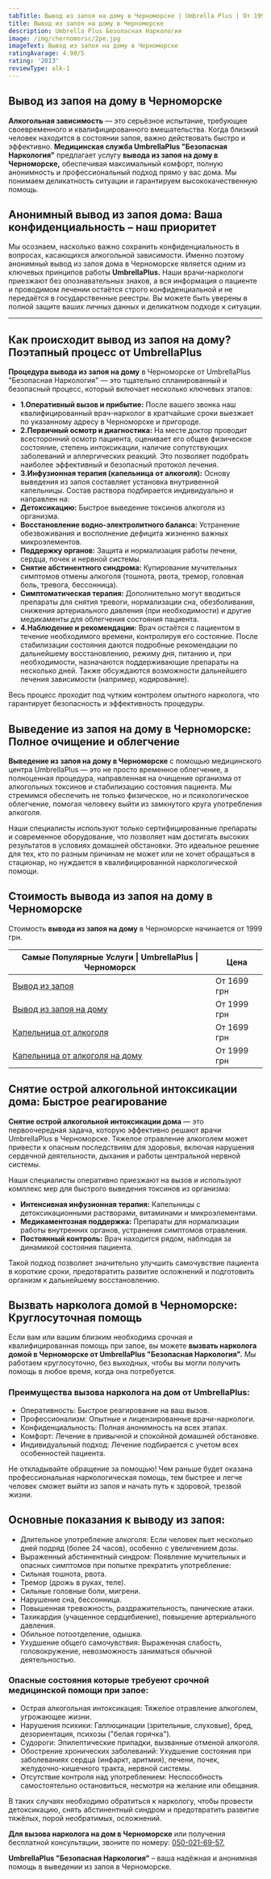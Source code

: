 ```yaml
---
tabTitle: Вывод из запоя на дому в Черноморске | Umbrella Plus | От 1999 грн
title: Вывод из запоя на дому в Черноморске
description: Umbrella Plus Безопасная Наркология
image: /img/chernomorsc/2pe.jpg
imageText: Вывод из запоя на дому в Черноморске
ratingAvarage: 4.98/5
rating: '2013'
reviewType: alk-1
---
```


## Вывод из запоя на дому в Черноморске

**Алкогольная зависимость** — это серьёзное испытание, требующее своевременного и квалифицированного вмешательства. Когда близкий человек находится в состоянии запоя, важно действовать быстро и эффективно. **Медицинская служба UmbrellaPlus "Безопасная Наркология"** предлагает услугу **вывода из запоя на дому в Черноморске,** обеспечивая максимальный комфорт, полную анонимность и профессиональный подход прямо у вас дома. Мы понимаем деликатность ситуации и гарантируем высококачественную помощь.

## Анонимный вывод из запоя дома: Ваша конфиденциальность – наш приоритет

Мы осознаем, насколько важно сохранить конфиденциальность в вопросах, касающихся алкогольной зависимости. Именно поэтому анонимный вывод из запоя дома в Черноморске является одним из ключевых принципов работы **UmbrellaPlus.** Наши врачи-наркологи приезжают без опознавательных знаков, а вся информация о пациенте и проводимом лечении остаётся строго конфиденциальной и не передаётся в государственные реестры. Вы можете быть уверены в полной защите ваших личных данных и деликатном подходе к ситуации.

***

## Как происходит вывод из запоя на дому? Поэтапный процесс от UmbrellaPlus

**Процедура вывода из запоя на дому** в Черноморске от UmbrellaPlus "Безопасная Наркология" — это тщательно спланированный и безопасный процесс, который включает несколько ключевых этапов:

* **1.Оперативный вызов и прибытие:** После вашего звонка наш квалифицированный врач-нарколог в кратчайшие сроки выезжает по указанному адресу в Черноморске и пригороде.
* **2.Первичный осмотр и диагностика:** На месте доктор проводит всесторонний осмотр пациента, оценивает его общее физическое состояние, степень интоксикации, наличие сопутствующих заболеваний и аллергических реакций. Это позволяет подобрать наиболее эффективный и безопасный протокол лечения.
* **3.Инфузионная терапия (капельница от алкоголя):** Основу выведения из запоя составляет установка внутривенной капельницы. Состав раствора подбирается индивидуально и направлен на:
* **Детоксикацию:** Быстрое выведение токсинов алкоголя из организма.
* **Восстановление водно-электролитного баланса:** Устранение обезвоживания и восполнение дефицита жизненно важных микроэлементов.
* **Поддержку органов:** Защита и нормализация работы печени, сердца, почек и нервной системы.
* **Снятие абстинентного синдрома:** Купирование мучительных симптомов отмены алкоголя (тошнота, рвота, тремор, головная боль, тревога, бессонница).
* **Симптоматическая терапия:** Дополнительно могут вводиться препараты для снятия тревоги, нормализации сна, обезболивания, снижения артериального давления (при необходимости) и другие медикаменты для облегчения состояния пациента.
* **4.Наблюдение и рекомендации:** Врач остаётся с пациентом в течение необходимого времени, контролируя его состояние. После стабилизации состояния даются подробные рекомендации по дальнейшему восстановлению, режиму дня, питанию и, при необходимости, назначаются поддерживающие препараты на несколько дней. Также обсуждаются возможности дальнейшего лечения зависимости (например, кодирование).

Весь процесс проходит под чутким контролем опытного нарколога, что гарантирует безопасность и эффективность процедуры.

## Выведение из запоя на дому в Черноморске: Полное очищение и облегчение

**Выведение из запоя на дому в Черноморске** с помощью медицинского центра UmbrellaPlus — это не просто временное облегчение, а полноценная процедура, направленная на очищение организма от алкогольных токсинов и стабилизацию состояния пациента. Мы стремимся обеспечить не только физическое, но и психологическое облегчение, помогая человеку выйти из замкнутого круга употребления алкоголя.

Наши специалисты используют только сертифицированные препараты и современное оборудование, что позволяет нам достигать высоких результатов в условиях домашней обстановки. Это идеальное решение для тех, кто по разным причинам не может или не хочет обращаться в стационар, но нуждается в квалифицированной наркологической помощи.

## Стоимость вывода из запоя на дому в Черноморске

Стоимость **вывода из запоя на дому** в Черноморске начинается от 1999 грн.

| Самые Популярные Услуги \| UmbrellaPlus \| Черноморск                                                                 | Цена        |
| --------------------------------------------------------------------------------------------------------------------- | ----------- |
| [Вывод из запоя](https://umbrella-plus.com.ua/chornomorsk/vivod-iz-zapoia-chernomorsk/)                               | От 1699 грн |
| [Вывод из запоя на дому](https://umbrella-plus.com.ua/chornomorsk/vivod-iz-zapoia-na-domy-chernomorsk/)               | От 1999 грн |
| [Капельница от алкоголя](https://umbrella-plus.com.ua/chornomorsk/kapelnica_ot_alkogola_chernomorsk/)                 | От 1699 грн |
| [Капельница от алкоголя на дому](https://umbrella-plus.com.ua/chornomorsk/kapelnica_ot_alkogola_na_domy_chernomorsk/) | От 1999 грн |

## Снятие острой алкогольной интоксикации дома: Быстрое реагирование

**Снятие острой алкогольной интоксикации дома** — это первоочередная задача, которую эффективно решают врачи UmbrellaPlus в Черноморске. Тяжелое отравление алкоголем может привести к опасным последствиям для здоровья, включая нарушения сердечной деятельности, дыхания и работы центральной нервной системы.

Наши специалисты оперативно приезжают на вызов и используют комплекс мер для быстрого выведения токсинов из организма:

* **Интенсивная инфузионная терапия:** Капельницы с детоксикационными растворами, витаминами и микроэлементами.
* **Медикаментозная поддержка:** Препараты для нормализации работы внутренних органов, устранения симптомов отравления.
* **Постоянный контроль:** Врач находится рядом, наблюдая за динамикой состояния пациента.

Такой подход позволяет значительно улучшить самочувствие пациента в короткие сроки, предотвратить развитие осложнений и подготовить организм к дальнейшему восстановлению.

## Вызвать нарколога домой в Черноморске: Круглосуточная помощь

Если вам или вашим близким необходима срочная и квалифицированная помощь при запое, вы можете **вызвать нарколога домой в Черноморске от UmbrellaPlus "Безопасная Наркология".** Мы работаем круглосуточно, без выходных, чтобы вы могли получить помощь в любое время, когда она потребуется.

### Преимущества вызова нарколога на дом от UmbrellaPlus:

* Оперативность: Быстрое реагирование на ваш вызов.
* Профессионализм: Опытные и лицензированные врачи-наркологи.
* Конфиденциальность: Полная анонимность на всех этапах.
* Комфорт: Лечение в привычной и спокойной домашней обстановке.
* Индивидуальный подход: Лечение подбирается с учетом всех особенностей пациента.

Не откладывайте обращение за помощью! Чем раньше будет оказана профессиональная наркологическая помощь, тем быстрее и легче человек сможет выйти из запоя и начать путь к здоровой, трезвой жизни.

## Основные показания к выводу из запоя:

* Длительное употребление алкоголя: Если человек пьет несколько дней подряд (более 24 часов), особенно с увеличением дозы.
* Выраженный абстинентный синдром: Появление мучительных и опасных симптомов при попытке прекратить употребление:
* Сильная тошнота, рвота.
* Тремор (дрожь в руках, теле).
* Сильные головные боли, мигрени.
* Нарушение сна, бессонница.
* Повышенная тревожность, раздражительность, панические атаки.
* Тахикардия (учащенное сердцебиение), повышение артериального давления.
* Обильное потоотделение, одышка.
* Ухудшение общего самочувствия: Выраженная слабость, головокружение, невозможность заниматься обычной деятельностью.

### **Опасные состояния которые требуеют срочной медицинской помощи при запое:**

* Острая алкогольная интоксикация: Тяжелое отравление алкоголем, угрожающее жизни.
* Нарушения психики: Галлюцинации (зрительные, слуховые), бред, дезориентация, психозы ("белая горячка").
* Судороги: Эпилептические припадки, вызванные отменой алкоголя.
* Обострение хронических заболеваний: Ухудшение состояния при заболеваниях сердца (инфаркт, аритмия), печени, почек, желудочно-кишечного тракта, нервной системы.
* Отсутствие контроля над употреблением: Неспособность самостоятельно остановиться, несмотря на желание или обещания.

В таких случаях необходимо обратиться к наркологу, чтобы провести детоксикацию, снять абстинентный синдром и предотвратить развитие тяжёлых, порой необратимых, осложнений.

**Для вызова нарколога на дом в Черноморске** или получения бесплатной консультации, звоните по номеру: [050-021-69-57.](tel:0500216957)

**UmbrellaPlus "Безопасная Наркология"** – ваша надёжная и анонимная помощь в выведении из запоя в Черноморске.
